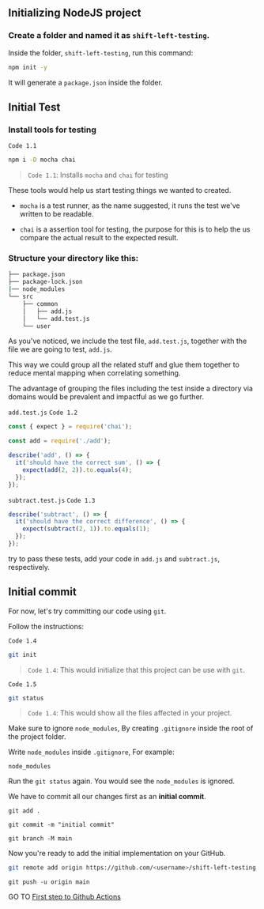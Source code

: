 ## Initializing NodeJS project

### Create a folder and named it as `shift-left-testing`.

Inside the folder, `shift-left-testing`, run this command:

```bash
npm init -y
```

It will generate a `package.json` inside the folder.

## Initial Test

### Install tools for testing

`Code 1.1`
```bash
npm i -D mocha chai
```
> `Code 1.1`: Installs `mocha` and `chai` for testing

These tools would help us start testing things we wanted to created.

- `mocha` is a test runner, as the name suggested, it runs the test we've written to be readable.

- `chai` is a assertion tool for testing, the purpose for this is to help the us compare the actual result to the expected result.

### Structure your directory like this:

```bash
├── package.json
├── package-lock.json
|── node_modules
└── src
    ├── common
    │   ├── add.js
    │   └── add.test.js
    └── user
```

As you've noticed, we include the test file, `add.test.js`, together with the file we are going to test, `add.js`.

This way we could group all the related stuff and glue them together to reduce mental mapping when correlating something.

The advantage of grouping the files including the test inside a directory via domains would be prevalent and impactful as we go further.

`add.test.js`
`Code 1.2`
```js
const { expect } = require('chai');

const add = require('./add');

describe('add', () => {
  it('should have the correct sum', () => {
    expect(add(2, 2)).to.equals(4);
  });
});
```

`subtract.test.js`
`Code 1.3`
```js
describe('subtract', () => {
  it('should have the correct difference', () => {
    expect(subtract(2, 1)).to.equals(1);
  });
});
```

try to pass these tests, add your code in `add.js` and `subtract.js`, respectively.


## Initial commit

For now, let's try committing our code using `git`.

Follow the instructions:

`Code 1.4`
```bash
git init
```
> `Code 1.4`: This would initialize that this project can be use with `git`.

`Code 1.5`
```bash
git status
```
> `Code 1.4`: This would show all the files affected in your project.

Make sure to ignore `node_modules`, By creating `.gitignore` inside the root of the project folder.

Write `node_modules` inside `.gitignore`, For example:

```.gitignore
node_modules
```

Run the `git status` again. You would see the `node_modules` is ignored.

We have to commit all our changes first as an **initial commit**.

```
git add .
```

```
git commit -m "initial commit"
```

```
git branch -M main
```

Now you're ready to add the initial implementation on your GitHub.

```bash
git remote add origin https://github.com/<username>/shift-left-testing.git
```

```
git push -u origin main
```

GO TO [First step to Github Actions](https://github.com/ralphcasipe1/shift-left-testing/blob/main/docs/INITIAL_GITHUB_ACTIONS.md)